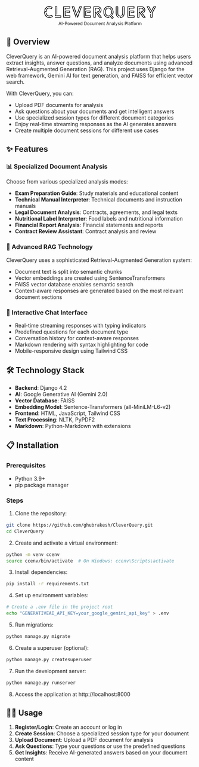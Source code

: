 <!-- # CleverQuery: AI-Powered Document Analysis Platform -->

<div align="center">
  <img src="staticfiles/logo.png" alt="CleverQuery Logo" width="300"/>
  <br>
  <small>AI-Powered Document Analysis Platform</small>
</div>

## 🚀 Overview

CleverQuery is an AI-powered document analysis platform that helps users extract insights, answer questions, and analyze documents using advanced Retrieval-Augmented Generation (RAG). This project uses Django for the web framework, Gemini AI for text generation, and FAISS for efficient vector search.

With CleverQuery, you can:
- Upload PDF documents for analysis
- Ask questions about your documents and get intelligent answers
- Use specialized session types for different document categories
- Enjoy real-time streaming responses as the AI generates answers
- Create multiple document sessions for different use cases

## ✨ Features

### 📊 Specialized Document Analysis

Choose from various specialized analysis modes:
- **Exam Preparation Guide**: Study materials and educational content
- **Technical Manual Interpreter**: Technical documents and instruction manuals
- **Legal Document Analysis**: Contracts, agreements, and legal texts
- **Nutritional Label Interpreter**: Food labels and nutritional information
- **Financial Report Analysis**: Financial statements and reports
- **Contract Review Assistant**: Contract analysis and review

### 🧠 Advanced RAG Technology

CleverQuery uses a sophisticated Retrieval-Augmented Generation system:
- Document text is split into semantic chunks
- Vector embeddings are created using SentenceTransformers
- FAISS vector database enables semantic search
- Context-aware responses are generated based on the most relevant document sections

### 💬 Interactive Chat Interface

- Real-time streaming responses with typing indicators
- Predefined questions for each document type
- Conversation history for context-aware responses
- Markdown rendering with syntax highlighting for code
- Mobile-responsive design using Tailwind CSS

## 🛠️ Technology Stack

- **Backend**: Django 4.2
- **AI**: Google Generative AI (Gemini 2.0)
- **Vector Database**: FAISS
- **Embedding Model**: Sentence-Transformers (all-MiniLM-L6-v2)
- **Frontend**: HTML, JavaScript, Tailwind CSS
- **Text Processing**: NLTK, PyPDF2
- **Markdown**: Python-Markdown with extensions

## 📋 Installation

### Prerequisites
- Python 3.9+
- pip package manager

### Steps

1. Clone the repository:
```bash
git clone https://github.com/ghubrakesh/CleverQuery.git
cd CleverQuery
```

2. Create and activate a virtual environment:
```bash
python -m venv ccenv
source ccenv/bin/activate  # On Windows: ccenv\Scripts\activate
```

3. Install dependencies:
```bash
pip install -r requirements.txt
```

4. Set up environment variables:
```bash
# Create a .env file in the project root
echo "GENERATIVEAI_API_KEY=your_google_gemini_api_key" > .env
```

5. Run migrations:
```bash
python manage.py migrate
```

6. Create a superuser (optional):
```bash
python manage.py createsuperuser
```

7. Run the development server:
```bash
python manage.py runserver
```

8. Access the application at http://localhost:8000

## 🧑‍💻 Usage

1. **Register/Login**: Create an account or log in
2. **Create Session**: Choose a specialized session type for your document
3. **Upload Document**: Upload a PDF document for analysis
4. **Ask Questions**: Type your questions or use the predefined questions
5. **Get Insights**: Receive AI-generated answers based on your document content
